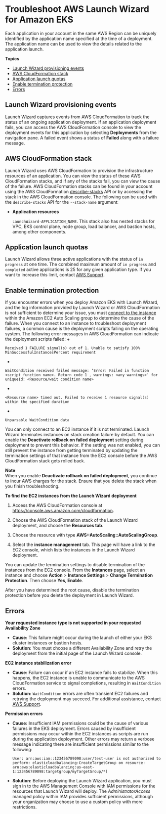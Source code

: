 # Troubleshoot AWS Launch Wizard for Amazon EKS<a name="launch-wizard-eks-troubleshooting"></a>

Each application in your account in the same AWS Region can be uniquely identified by the application name specified at the time of a deployment\. The application name can be used to view the details related to the application launch\.

**Topics**
+ [Launch Wizard provisioning events](#launch-wizard-eks-provisioning)
+ [AWS CloudFormation stack](#launch-wizard-eks-cloudformation)
+ [Application launch quotas](#launch-wizard-eks-quotas)
+ [Enable termination protection](#launch-wizard-eks-terminate-protection)
+ [Errors](#launch-wizard-eks-errors)

## Launch Wizard provisioning events<a name="launch-wizard-eks-provisioning"></a>

Launch Wizard captures events from AWS CloudFormation to track the status of an ongoing application deployment\. If an application deployment fails, you can access the AWS CloudFormation console to view the deployment events for this application by selecting **Deployments** from the navigation pane\. A failed event shows a status of **Failed** along with a failure message\. 

## AWS CloudFormation stack<a name="launch-wizard-eks-cloudformation"></a>

Launch Wizard uses AWS CloudFormation to provision the infrastructure resources of an application\. You can view the status of these AWS CloudFormation stacks, and if any of the stacks fail, you can view the cause of the failure\. AWS CloudFormation stacks can be found in your account using the AWS CloudFormation [describe\-stacks](https://docs.aws.amazon.com/AWSCloudFormation/latest/UserGuide/using-cfn-describing-stacks.html) API or by accessing the stack in the AWS CloudFormation console\. The following can be used with the `describe-stacks` API for the `--stack-name` argument:
+ **Application resources**

  `LaunchWizard-APPLICATION_NAME`\. This stack also has nested stacks for VPC, EKS control plane, node group, load balancer, and bastion hosts, among other components\.

## Application launch quotas<a name="launch-wizard-eks-quotas"></a>

Launch Wizard allows three active applications with the status of `in progress` at one time\. The combined maximum amount of `in progress` and `completed` active applications is 25 for any given application type\. If you want to increase this limit, contact [AWS Support](https://aws.amazon.com/contact-us)\.

## Enable termination protection<a name="launch-wizard-eks-terminate-protection"></a>

If you encounter errors when you deploy Amazon EKS with Launch Wizard, and the log information provided by Launch Wizard or AWS CloudFormation is not sufficient to determine your issue, you must [connect to the instance](https://docs.aws.amazon.com/AWSEC2/latest/UserGuide/AccessingInstances.html) within the Amazon EC2 Auto Scaling group to determine the cause of the failure\. When you connect to an instance to troubleshoot deployment failures, a common cause is the deployment scripts failing on the operating system\. The following error messages in AWS CloudFormation can indicate the deployment scripts failed:
+ 

  ```
  Received 1 FAILURE signal(s) out of 1. Unable to satisfy 100% MinSuccessfulInstancesPercent requirement
  ```
+ 

  ```
  WaitCondition received failed message: ‘Error: Failed in function <script function name>. Return code 1 , warnings: <any warnings>’ for uniqueId: <Resource/wait condition name>
  ```
+ 

  ```
  <Resource name> timed out. Failed to receive 1 resource signal(s) within the specified duration
  ```
+ 

  ```
  Unparsable WaitCondition data
  ```

 You can only connect to an EC2 instance if it is not terminated\. Launch Wizard terminates instances on stack creation failure by default\. You can enable the **Deactivate rollback on failed deployment** setting during deployment to prevent this behavior\. If the setting was not enabled, you can still prevent the instance from getting terminated by updating the termination settings of that instance from the EC2 console before the AWS CloudFormation stack gets rolled back\.

**Note**  
When you enable **Deactivate rollback on failed deployment**, you continue to incur AWS charges for the stack\. Ensure that you delete the stack when you finish troubleshooting\.

**To find the EC2 instances from the Launch Wizard deployment**

1. Access the AWS CloudFormation console at [https://console\.aws\.amazon\.com/cloudformation](https://console.aws.amazon.com/cloudformation/)\.

1. Choose the AWS CloudFormation stack of the Launch Wizard deployment, and choose the **Resources tab**\.

1. Choose the resource with type **AWS::AutoScaling::AutoScalingGroup**\.

1. Select the **instance management** tab\. This page will have a link to the EC2 console, which lists the instances in the Launch Wizard deployment\.

You can update the termination settings to disable termination of the instances from the EC2 console\. From the **Instances** page, select an instance and choose **Action** > **Instance Settings** > **Change Termination Protection**\. Then choose **Yes, Enable**\.

After you have determined the root cause, disable the termination protection before you delete the deployment in Launch Wizard\.

## Errors<a name="launch-wizard-eks-errors"></a>

**Your requested instance type is not supported in your requested Availability Zone**
+ **Cause:** This failure might occur during the launch of either your EKS cluster instances or bastion hosts\.
+ **Solution:** You must choose a different Availability Zone and retry the deployment from the initial page of the Launch Wizard console\.

**EC2 instance stabilization error**
+ **Cause:** Failure can occur if an EC2 instance fails to stabilize\. When this happens, the EC2 instance is unable to communicate to the AWS CloudFormation service to signal completions, resulting in `WaitCondition` errors\.
+ **Solution:** `WaitCondition` errors are often transient EC2 failures and retrying the deployment may succeed\. For additional assistance, contact [AWS Support](https://aws.amazon.com/contact-us)\.

**Permission errors**
+ **Cause:** Insufficient IAM permissions could be the cause of various failures in the EKS deployment\. Errors caused by insufficient permissions may occur within the EC2 instances as scripts are run during the application deployment\. Other errors may return a verbose message indicating there are insufficient permissions similar to the following:

  ```
  User: arn:aws:iam::123456789098:user/test-user is not authorized to perform: elasticloadbalancing:CreateTargetGroup on resource: arn:aws:elasticloadbalancing:us-east-1:123456789098:targetgroup/myTargetGroup/*)
  ```
+ **Solution:** Before deploying the Launch Wizard application, you must sign in to the AWS Management Console with IAM permissions for the resources that Launch Wizard will deploy\. The *AdministratorAccess* managed policy within IAM provides sufficient permissions, although your organization may choose to use a custom policy with more restrictions\.